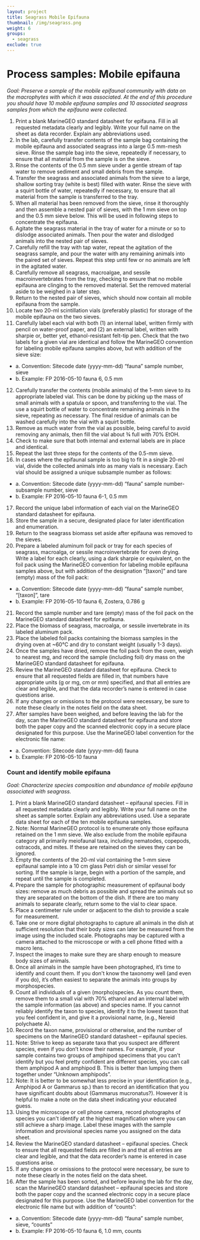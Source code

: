 ```yaml
---
layout: project
title: Seagrass Mobile Epifauna
thumbnail: /img/seagrass.png
weight: 6
groups:
  - seagrass
exclude: true
---
```


# Process samples: Mobile epifauna
*Goal: Preserve a sample of the mobile epifaunal community with data on the macrophytes with which it was associated. At the end of this procedure you should have 10 mobile epifauna samples and 10 associated seagrass samples from which the epifauna were collected.*
  1.	Print a blank MarineGEO standard datasheet for epifauna. Fill in all requested metadata clearly and legibly. Write your full name on the sheet as data recorder. Explain any abbreviations used.
  2.	In the lab, carefully transfer contents of the sample bag containing the mobile epifauna and associated seagrass into a large 0.5 mm-mesh sieve. Rinse the sample bag into the sieve, repeatedly if necessary, to ensure that all material from the sample is on the sieve.
  3.	Rinse the contents of the 0.5 mm sieve under a gentle stream of tap water to remove sediment and small debris from the sample.
  4.	Transfer the seagrass and associated animals from the sieve to a large, shallow sorting tray (white is best) filled with water. Rinse the sieve with a squirt bottle of water, repeatedly if necessary, to ensure that all material from the sample is transferred to the tray.
  5.	When all material has been removed from the sieve, rinse it thoroughly and then assemble a nested pair of sieves, with the 1 mm sieve on top and the 0.5 mm sieve below. This will be used in following steps to concentrate the epifauna.
  6.	Agitate the seagrass material in the tray of water for a minute or so to dislodge associated animals. Then pour the water and dislodged animals into the nested pair of sieves.
  7.	Carefully refill the tray with tap water, repeat the agitation of the seagrass sample, and pour the water with any remaining animals into the paired set of sieves. Repeat this step until few or no animals are left in the agitated water.
  8.	Carefully remove all seagrass, macroalgae, and sessile macroinvertebrates from the tray, checking to ensure that no mobile epifauna are clinging to the removed material. Set the removed material aside to be weighed in a later step.
  9.	Return to the nested pair of sieves, which should now contain all mobile epifauna from the sample.
  10.	Locate two 20-ml scintillation vials (preferably plastic) for storage of the mobile epifauna on the two sieves.
  11.	Carefully label each vial with both (1) an internal label, written firmly with pencil on water-proof paper, and (2) an external label, written with sharpie or, better yet, ethanol-resistant felt-tip pen. Check that the two labels for a given vial are identical and follow the MarineGEO convention for labeling mobile epifauna samples above, but with addition of the sieve size:
  - a.	Convention: Sitecode date (yyyy-mm-dd) “fauna” sample number, sieve
  - b.  Example: FP 2016-05-10 fauna 6, 0.5 mm  
  12.	Carefully transfer the contents (mobile animals) of the 1-mm sieve to its appropriate labeled vial. This can be done by picking up the mass of small animals with a spatula or spoon, and transferring to the vial. The use a squirt bottle of water to concentrate remaining animals in the sieve, repeating as necessary. The final residue of animals can be washed carefully into the vial with a squirt bottle.
  13.	Remove as much water from the vial as possible, being careful to avoid removing any animals, then fill the vial about ¾ full with 70% EtOH.
  14.	Check to make sure that both internal and external labels are in place and identical.  
  15.	Repeat the last three steps for the contents of the 0.5-mm sieve.
  16.	In cases where the epifaunal sample is too big to fit in a single 20-ml vial, divide the collected animals into as many vials is necessary. Each vial should be assigned a unique subsample number as follows:
  - a.	Convention: Sitecode date (yyyy-mm-dd) “fauna” sample number-subsample number, sieve
  - b.	Example: FP 2016-05-10 fauna 6-1, 0.5 mm  
  17. Record the unique label information of each vial on the MarineGEO standard datasheet for epifauna.
  18.	Store the sample in a secure, designated place for later identification and enumeration.  
  19.	Return to the seagrass biomass set aside after epifauna was removed to the sieves.
  20.	Prepare a labeled aluminum foil pack or tray for each species of seagrass, macroalga, or sessile macroinvertebrate for oven drying. Write a label for each clearly, using a dark sharpie or equivalent, on the foil pack using the MarineGEO convention for labeling mobile epifauna samples above, but with addition of the designation “[taxon]” and tare (empty) mass of the foil pack:
  - a.	Convention: Sitecode date (yyyy-mm-dd) “fauna” sample number, “[taxon]”, tare
  - b.	Example: FP 2016-05-10 fauna 6, Zostera, 0.786 g
  21.	Record the sample number and tare (empty) mass of the foil pack on the MarineGEO standard datasheet for epifauna.
  22.	Place the biomass of seagrass, macroalga, or sessile invertebrate in its labeled aluminum pack.
  23.	Place the labeled foil packs containing the biomass samples in the drying oven at ~60°C and dry to constant weight (usually 1-3 days).
  24.	Once the samples have dried, remove the foil pack from the oven, weigh to nearest mg, and record the sample (including foil) dry mass on the MarineGEO standard datasheet for epifauna.
  25.	Review the MarineGEO standard datasheet for epifauna. Check to ensure that all requested fields are filled in, that numbers have appropriate units (g or mg, cm or mm) specified, and that all entries are clear and legible, and that the data recorder’s name is entered in case questions arise.  
  26.	If any changes or omissions to the protocol were necessary, be sure to note these clearly in the notes field on the data sheet.
  27.	After samples have been weighed, and before leaving the lab for the day, scan the MarineGEO standard datasheet for epifauna and store both the paper copy and the scanned electronic copy in a secure place designated for this purpose. Use the MarineGEO label convention for the electronic file name:  
  - a.	Convention: Sitecode date (yyyy-mm-dd) fauna
  - b.	Example: FP 2016-05-10 fauna


### Count and identify mobile epifauna
*Goal: Characterize species composition and abundance of mobile epifauna associated with seagrass.*
  1.	Print a blank MarineGEO standard datasheet – epifaunal species. Fill in all requested metadata clearly and legibly. Write your full name on the sheet as sample sorter. Explain any abbreviations used. Use a separate data sheet for each of the ten mobile epifauna samples.
  2.	Note: Normal MarineGEO protocol is to enumerate only those epifauna retained on the 1 mm sieve. We also exclude from the mobile epifauna category all primarily meiofaunal taxa, including nematodes, copepods, ostracods, and mites. If these are retained on the sieves they can be ignored.  
  3.	Empty the contents of the 20-ml vial containing the 1-mm sieve epifaunal sample into a 10 cm glass Petri dish or similar vessel for sorting. If the sample is large, begin with a portion of the sample, and repeat until the sample is completed.
  4.	Prepare the sample for photographic measurement of epifaunal body sizes: remove as much debris as possible and spread the animals out so they are separated on the bottom of the dish. If there are too many animals to separate clearly, return some to the vial to clear space.
  5.	Place a centimeter rule under or adjacent to the dish to provide a scale for measurement.
  6.	Take one or more digital photographs to capture all animals in the dish at sufficient resolution that their body sizes can later be measured from the image using the included scale. Photographs may be captured with a camera attached to the microscope or with a cell phone fitted with a macro lens.
  7.	Inspect the images to make sure they are sharp enough to measure body sizes of animals.
  8.	Once all animals in the sample have been photographed, it’s time to identify and count them. If you don't know the taxonomy well (and even if you do), it’s often easiest to separate the animals into groups by morphospecies.  
  9.	Count all individuals of a given (morpho)species. As you count them, remove them to a small vial with 70% ethanol and an internal label with the sample information (as above) and species name. If you cannot reliably identify the taxon to species, identify it to the lowest taxon that you feel confident in, and give it a provisional name, (e.g., Nereid polychaete A).  
  10.	Record the taxon name, provisional or otherwise, and the number of specimens on the MarineGEO standard datasheet – epifaunal species.
  11.	Note: Strive to keep as separate taxa that you suspect are different species, even if you don’t know their names. For example, if your sample contains two groups of amphipod specimens that you can't identify but you feel pretty confident are different species, you can call them amphipod A and amphipod B. This is better than lumping them together under “Unknown amphipods”.  
  12.	Note: It is better to be somewhat less precise in your identification (e.g., Amphipod A or Gammarus sp.) than to record an identification that you have significant doubts about (Gammarus mucronatus?). However it is helpful to make a note on the data sheet indicating your educated guess.  
  13.	Using the microscope or cell phone camera, record photographs of species you can't identify at the highest magnification where you can still achieve a sharp image. Label these images with the sample information and provisional species name you assigned on the data sheet.
  14.	Review the MarineGEO standard datasheet – epifaunal species. Check to ensure that all requested fields are filled in and that all entries are clear and legible, and that the data recorder’s name is entered in case questions arise.
  15.	If any changes or omissions to the protocol were necessary, be sure to note these clearly in the notes field on the data sheet.
  16.	After the sample has been sorted, and before leaving the lab for the day, scan the MarineGEO standard datasheet – epifaunal species and store both the paper copy and the scanned electronic copy in a secure place designated for this purpose. Use the MarineGEO label convention for the electronic file name but with addition of “counts”:  
  - a.	Convention: Sitecode date (yyyy-mm-dd) “fauna” sample number, sieve, “counts”
  - b.	Example: FP 2016-05-10 fauna 6, 1.0 mm, counts
